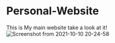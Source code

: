 # Personal-Website
This is My main website take a look at it!
![Screenshot from 2021-10-10 20-24-58](https://user-images.githubusercontent.com/39073053/136720988-ba0184d5-420c-45ca-b43f-07b8c83cbeff.png)
